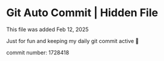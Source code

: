 # Git Auto Commit | Hidden File

This file was added Feb 12, 2025

Just for fun and keeping my daily git commit active 🤪

commit number: 1728418
